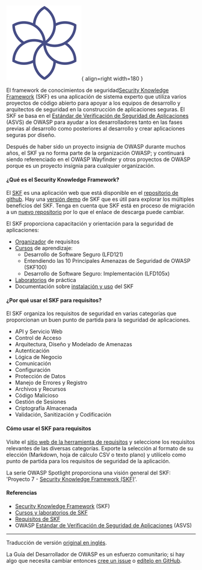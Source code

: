 ![SKF logo](../../assets/images/logos/skf.png "OWASP SKF"){ align=right width=180 }

El framework de conocimientos de seguridad[Security Knowledge Framework][skf] (SKF)
es una aplicación de sistema experto que utiliza varios proyectos de código abierto
para apoyar a los equipos de desarrollo y arquitectos de seguridad en la construcción de aplicaciones seguras.
El SKF se basa en el [Estándar de Verificación de Seguridad de Aplicaciones][asvs] (ASVS) de OWASP
para ayudar a los desarrolladores tanto en las fases previas al desarrollo como posteriores al desarrollo
y crear aplicaciones seguras por diseño.

Después de haber sido un proyecto insignia de OWASP durante muchos años, el SKF ya no forma parte de la organización OWASP;
y continuará siendo referenciado en el OWASP Wayfinder y otros proyectos de OWASP
porque es un proyecto insignia para cualquier organización.

#### ¿Qué es el Security Knowledge Framework?

El [SKF][skf] es una aplicación web que está disponible en el [repositorio de github][skfinstall].
Hay una [versión demo][skfdemo] de SKF que es útil para explorar los múltiples beneficios del SKF.
Tenga en cuenta que SKF está en proceso de migración a un [nuevo repositorio][skfrepo]
por lo que el enlace de descarga puede cambiar.

El SKF proporciona capacitación y orientación para la seguridad de aplicaciones:

* [Organizador][skfreqs] de requisitos
* [Cursos][skfdemo] de aprendizaje:
  * Desarrollo de Software Seguro (LFD121)
  * Entendiendo las 10 Principales Amenazas de Seguridad de OWASP (SKF100)
  * Desarrollo de Software Seguro: Implementación (LFD105x)
* [Laboratorios][skflabs] de práctica
* Documentación sobre [instalación y uso][skfdocs] del SKF

#### ¿Por qué usar el SKF para requisitos?

El SKF organiza los requisitos de seguridad en varias categorías que proporcionan un buen punto de partida
para la seguridad de aplicaciones.

* API y Servicio Web
* Control de Acceso
* Arquitectura, Diseño y Modelado de Amenazas
* Autenticación
* Lógica de Negocio
* Comunicación
* Configuración
* Protección de Datos
* Manejo de Errores y Registro
* Archivos y Recursos
* Código Malicioso
* Gestión de Sesiones
* Criptografía Almacenada
* Validación, Sanitización y Codificación

#### Cómo usar el SKF para requisitos

Visite el [sitio web de la herramienta de requisitos][skfreqs]
y seleccione los requisitos relevantes de las diversas categorías.
Exporte la selección al formato de su elección (Markdown, hoja de cálculo CSV o texto plano)
y utilícelo como punto de partida para los requisitos de seguridad de la aplicación.

La serie OWASP Spotlight proporciona una visión general del SKF:
'Proyecto 7 - [Security Knowledge Framework (SKF)][spotlight07]'.

#### Referencias

* [Security Knowledge Framework][skf] (SKF)
* [Cursos y laboratorios de SKF][skfdemo]
* [Requisitos de SKF][skfreqs]
* OWASP [Estándar de Verificación de Seguridad de Aplicaciones][asvs] (ASVS)

----

Traducción de versión [original en inglés][en0507].

La Guía del Desarrollador de OWASP es un esfuerzo comunitario; si hay algo que necesita cambiar
entonces [cree un issue][issue0507] o [edítelo en GitHub][edit0507].

[asvs]: https://owasp.org/www-project-application-security-verification-standard/
[edit0507]: https://github.com/OWASP/DevGuide/blob/main/docs/es/03-requirements/07-skf.md
[en0507]: https://devguide.owasp.org/en/03-requirements/07-skf/
[issue0507]: https://github.com/OWASP/DevGuide/issues/new?labels=enhancement&template=request.md&title=Update:%2003-requirements/07-skf
[skf]: https://www.securityknowledgeframework.org/
[skfdemo]: https://secureby.design/
[skfdocs]: https://skf.readme.io/docs/introduction
[skfinstall]: https://github.com/blabla1337/skf-flask/releases
[skflabs]: https://secureby.design/labs
[skfrepo]: https://github.com/Security-Knowledge-Framework
[skfreqs]: https://github.com/Security-Knowledge-Framework/SKF-requirements-tool
[spotlight07]: https://youtu.be/TFX_ZBy6lNY
